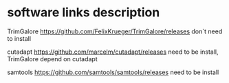 # software  links description
TrimGalore	https://github.com/FelixKrueger/TrimGalore/releases	don`t need to install

cutadapt	https://github.com/marcelm/cutadapt/releases	need to be install, TrimGalore depend on cutadapt

samtools	https://github.com/samtools/samtools/releases	need to be install
